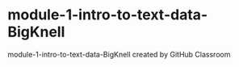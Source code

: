# module-1-intro-to-text-data-BigKnell
module-1-intro-to-text-data-BigKnell created by GitHub Classroom
